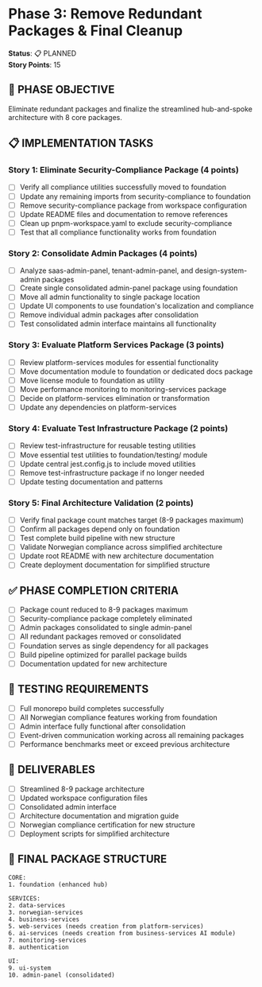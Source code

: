 # Phase 3: Remove Redundant Packages & Final Cleanup

**Status**: 📋 PLANNED  
**Story Points**: 15

## 🎯 **PHASE OBJECTIVE**

Eliminate redundant packages and finalize the streamlined hub-and-spoke architecture with 8 core packages.

## 📋 **IMPLEMENTATION TASKS**

### **Story 1: Eliminate Security-Compliance Package (4 points)**

- [ ] Verify all compliance utilities successfully moved to foundation
- [ ] Update any remaining imports from security-compliance to foundation
- [ ] Remove security-compliance package from workspace configuration
- [ ] Update README files and documentation to remove references
- [ ] Clean up pnpm-workspace.yaml to exclude security-compliance
- [ ] Test that all compliance functionality works from foundation

### **Story 2: Consolidate Admin Packages (4 points)**

- [ ] Analyze saas-admin-panel, tenant-admin-panel, and design-system-admin packages
- [ ] Create single consolidated admin-panel package using foundation
- [ ] Move all admin functionality to single package location
- [ ] Update UI components to use foundation's localization and compliance
- [ ] Remove individual admin packages after consolidation
- [ ] Test consolidated admin interface maintains all functionality

### **Story 3: Evaluate Platform Services Package (3 points)**

- [ ] Review platform-services modules for essential functionality
- [ ] Move documentation module to foundation or dedicated docs package
- [ ] Move license module to foundation as utility
- [ ] Move performance monitoring to monitoring-services package
- [ ] Decide on platform-services elimination or transformation
- [ ] Update any dependencies on platform-services

### **Story 4: Evaluate Test Infrastructure Package (2 points)**

- [ ] Review test-infrastructure for reusable testing utilities
- [ ] Move essential test utilities to foundation/testing/ module
- [ ] Update central jest.config.js to include moved utilities
- [ ] Remove test-infrastructure package if no longer needed
- [ ] Update testing documentation and patterns

### **Story 5: Final Architecture Validation (2 points)**

- [ ] Verify final package count matches target (8-9 packages maximum)
- [ ] Confirm all packages depend only on foundation
- [ ] Test complete build pipeline with new structure
- [ ] Validate Norwegian compliance across simplified architecture
- [ ] Update root README with new architecture documentation
- [ ] Create deployment documentation for simplified structure

## ✅ **PHASE COMPLETION CRITERIA**

- [ ] Package count reduced to 8-9 packages maximum
- [ ] Security-compliance package completely eliminated
- [ ] Admin packages consolidated to single admin-panel
- [ ] All redundant packages removed or consolidated
- [ ] Foundation serves as single dependency for all packages
- [ ] Build pipeline optimized for parallel package builds
- [ ] Documentation updated for new architecture

## 🚧 **TESTING REQUIREMENTS**

- [ ] Full monorepo build completes successfully
- [ ] All Norwegian compliance features working from foundation
- [ ] Admin interface fully functional after consolidation
- [ ] Event-driven communication working across all remaining packages
- [ ] Performance benchmarks meet or exceed previous architecture

## 📝 **DELIVERABLES**

- [ ] Streamlined 8-9 package architecture
- [ ] Updated workspace configuration files
- [ ] Consolidated admin interface
- [ ] Architecture documentation and migration guide
- [ ] Norwegian compliance certification for new structure
- [ ] Deployment scripts for simplified architecture

## 🎯 **FINAL PACKAGE STRUCTURE**

```
CORE:
1. foundation (enhanced hub)

SERVICES:
2. data-services
3. norwegian-services
4. business-services
5. web-services (needs creation from platform-services)
6. ai-services (needs creation from business-services AI module)
7. monitoring-services
8. authentication

UI:
9. ui-system
10. admin-panel (consolidated)
```

